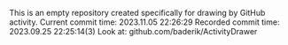This is an empty repository created specifically for drawing by GitHub activity.
Current commit time: 2023.11.05 22:26:29
Recorded commit time: 2023.09.25 22:25:14(3)
Look at: github.com/baderik/ActivityDrawer
